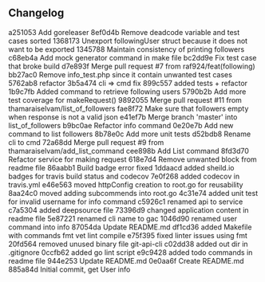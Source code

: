 ## Changelog

a251053 Add goreleaser
8ef0d4b Remove deadcode variable and test cases sorted
1368173 Unexport followingUser struct because it does not want to be exported
1345788 Maintain consistency of printing followers
c68eb4a Add mock generator command in make file
bc2dd9e Fix test case that broke build
d7e893f Merge pull request #7 from raf924/feat(following)
bb27ac0 Remove info_test.php since it contain unwanted test cases
5762ab8 refactor
3b5a474 cli => cmd fix
899c557 added tests + refactor
1b9c7fb Added command to retrieve following users
5790b2b Add more test coverage for makeRequest()
9892055 Merge pull request #11 from thamaraiselvam/list_of_followers
fae8f72 Make sure that followers empty when response is not a valid json
e41ef7b Merge branch 'master' into list_of_followers
b9bc0ae Refactor info command
0e20e7b Add new command to list followers
8b78e0c Add more unit tests
d52bdb8 Rename cli to cmd
72a68dd Merge pull request #9 from thamaraiselvam/add_list_command
cee898b Add List command
8fd3d70 Refactor service for making request
618e7d4 Remove unwanted block from readme file
86aabb1 Build badge error fixed
1ddaacd added sheild.io badges for travis build status and codecov
7e0f268 added codecov in travis.yml
e46e563 moved httpConfig creation to root.go for reusability
8aa24c0 moved  adding subcommends into root.go
4c31e74 added unit test for invalid username for info command
c5926c1 renamed api to service
c7a5304 added deepsource file
73396d9 changed application content in readme file
5e87221 renamed cli name to gac
1046d90 renamed user command into info
87054da Update README.md
df1cd36 added Makefile with commands fmt vet lint compile
e75f395 fixed linter issues using fmt
20fd564 removed unused binary file git-api-cli
c02dd38 added out dir in .gitignore
0ccfb62 added go lint script
e9c9428 added todo commands in readme file
944e253 Update README.md
0e0aa6f Create README.md
885a84d Initial commit, get User info
